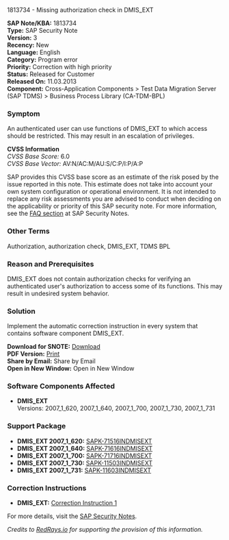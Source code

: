 1813734 - Missing authorization check in DMIS_EXT

**SAP Note/KBA:** 1813734  
**Type:** SAP Security Note  
**Version:** 3  
**Recency:** New  
**Language:** English  
**Category:** Program error  
**Priority:** Correction with high priority  
**Status:** Released for Customer  
**Released On:** 11.03.2013  
**Component:** Cross-Application Components > Test Data Migration Server (SAP TDMS) > Business Process Library (CA-TDM-BPL)

### Symptom
An authenticated user can use functions of DMIS_EXT to which access should be restricted. This may result in an escalation of privileges.

**CVSS Information**  
*CVSS Base Score:* 6.0  
*CVSS Base Vector:* AV:N/AC:M/AU:S/C:P/I:P/A:P

SAP provides this CVSS base score as an estimate of the risk posed by the issue reported in this note. This estimate does not take into account your own system configuration or operational environment. It is not intended to replace any risk assessments you are advised to conduct when deciding on the applicability or priority of this SAP security note. For more information, see the [FAQ section](https://service.sap.com/securitynotes/) at SAP Security Notes.

### Other Terms
Authorization, authorization check, DMIS_EXT, TDMS BPL

### Reason and Prerequisites
DMIS_EXT does not contain authorization checks for verifying an authenticated user's authorization to access some of its functions. This may result in undesired system behavior.

### Solution
Implement the automatic correction instruction in every system that contains software component DMIS_EXT.

**Download for SNOTE:** [Download](https://notesdownloads.sap.com/note/0040000010718042017)  
**PDF Version:** [Print](https://userapps.support.sap.com/sap/support/sfm/notes/print/0001813734?language=en-US&token=F744BFFFBC87E66F57A641ACCFD76CF1)  
**Share by Email:** Share by Email  
**Open in New Window:** Open in New Window

### Software Components Affected
- **DMIS_EXT**  
  Versions: 2007_1_620, 2007_1_640, 2007_1_700, 2007_1_730, 2007_1_731

### Support Package
- **DMIS_EXT 2007_1_620:** [SAPK-71516INDMISEXT](https://me.sap.com/supportpackage/SAPK-71516INDMISEXT)  
- **DMIS_EXT 2007_1_640:** [SAPK-71616INDMISEXT](https://me.sap.com/supportpackage/SAPK-71616INDMISEXT)  
- **DMIS_EXT 2007_1_700:** [SAPK-71716INDMISEXT](https://me.sap.com/supportpackage/SAPK-71716INDMISEXT)  
- **DMIS_EXT 2007_1_730:** [SAPK-11503INDMISEXT](https://me.sap.com/supportpackage/SAPK-11503INDMISEXT)  
- **DMIS_EXT 2007_1_731:** [SAPK-11603INDMISEXT](https://me.sap.com/supportpackage/SAPK-11603INDMISEXT)

### Correction Instructions
- **DMIS_EXT:** [Correction Instruction 1](https://me.sap.com/corrins/0001813734/5523)

For more details, visit the [SAP Security Notes](https://me.sap.com/notes/0001813734).

*Credits to [RedRays.io](https://redrays.io) for supporting the provision of this information.*